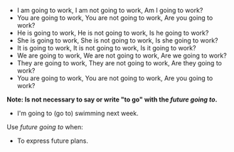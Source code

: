 - I am going to work, I am not going to work, Am I going to work?
- You are going to work, You are not going to work, Are you going to work?
- He is going to work, He is not going to work, Is he going to work?
- She is going to work, She is not going to work, Is she going to work?
- It is going to work, It is not going to work, Is it going to work?
- We are going to work, We are not going to work, Are we going to work?
- They are going to work, They are not going to work, Are they going to work?
- You are going to work, You are not going to work, Are you going to work?

**Note: Is not necessary to say or write "to go" with the *future going to*.**

- I'm going to (go to) swimming next week.

Use *future going to* when:

- To express future plans.